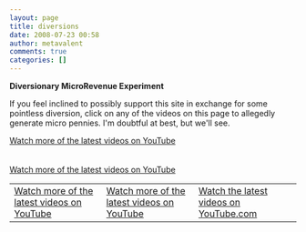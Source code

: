 ```yaml
---
layout: page
title: diversions
date: 2008-07-23 00:58
author: metavalent
comments: true
categories: []
---
```

<strong>Diversionary MicroRevenue Experiment</strong>

If you feel inclined to possibly support this site in exchange for some pointless diversion, click on any of the videos on this page to allegedly generate micro pennies. I'm doubtful at best, but we'll see.

<div id='vu_ytplayer_vjVQa1PpcFNwzOjEVWMl4OIvnPnxEy-pydGrfaOYpt8='><a href='http://www.youtube.com/browse'>Watch more of the latest videos on YouTube</a></div><br /><br />

<div id='vu_ytplayer_vjVQa1PpcFNwzOjEVWMl4ApP116hBhR5MJJHkyGsckA='><a href='http://www.youtube.com/browse'>Watch more of the latest videos on YouTube</a></div>

<table><tr><td>
<div id='vu_ytplayer_vjVQa1PpcFNwzOjEVWMl4I3PbRO4mP5xRtu9hPMvnag='><a href='http://www.youtube.com/browse'>Watch more of the latest videos on YouTube</a></div>
</td><td>
<div id='vu_ytplayer_vjVQa1PpcFNwzOjEVWMl4PfYMy9aaw3G7fvHX3B9-_Q='><a href='http://www.youtube.com/browse'>Watch more of the latest videos on YouTube</a></div>
</td><td>
<div id='vu_ytplayer_vjVQa1PpcFNwzOjEVWMl4BzLvNpIhBKu15G74qEAzLQ='><a href='http://www.youtube.com/browse'>Watch the latest videos on YouTube.com</a></div>
</td></tr></table>

